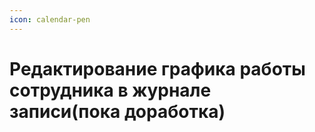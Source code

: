 ```yaml
---
icon: calendar-pen
---
```


# Редактирование графика работы сотрудника в журнале записи(пока доработка)

